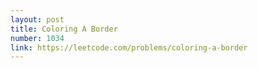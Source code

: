 ```yaml
---
layout: post
title: Coloring A Border
number: 1034
link: https://leetcode.com/problems/coloring-a-border
---
```


